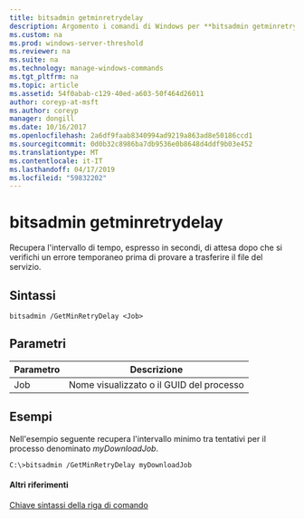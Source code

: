 ```yaml
---
title: bitsadmin getminretrydelay
description: Argomento i comandi di Windows per **bitsadmin getminretrydelay** -recupera il periodo di tempo, espresso in secondi, di attesa dopo che si verifichi un errore temporaneo prima di provare a trasferire il file del servizio.
ms.custom: na
ms.prod: windows-server-threshold
ms.reviewer: na
ms.suite: na
ms.technology: manage-windows-commands
ms.tgt_pltfrm: na
ms.topic: article
ms.assetid: 54f0abab-c129-40ed-a603-50f464d26011
author: coreyp-at-msft
ms.author: coreyp
manager: dongill
ms.date: 10/16/2017
ms.openlocfilehash: 2a6df9faab8340994ad9219a863ad8e50186ccd1
ms.sourcegitcommit: 0d0b32c8986ba7db9536e0b8648d4ddf9b03e452
ms.translationtype: MT
ms.contentlocale: it-IT
ms.lasthandoff: 04/17/2019
ms.locfileid: "59832202"
---
```

# <a name="bitsadmin-getminretrydelay"></a>bitsadmin getminretrydelay



Recupera l'intervallo di tempo, espresso in secondi, di attesa dopo che si verifichi un errore temporaneo prima di provare a trasferire il file del servizio.

## <a name="syntax"></a>Sintassi

```
bitsadmin /GetMinRetryDelay <Job>
```

## <a name="parameters"></a>Parametri

|Parametro|Descrizione|
|---------|-----------|
|Job|Nome visualizzato o il GUID del processo|

## <a name="BKMK_examples"></a>Esempi

Nell'esempio seguente recupera l'intervallo minimo tra tentativi per il processo denominato *myDownloadJob*.
```
C:\>bitsadmin /GetMinRetryDelay myDownloadJob
```

#### <a name="additional-references"></a>Altri riferimenti

[Chiave sintassi della riga di comando](command-line-syntax-key.md)